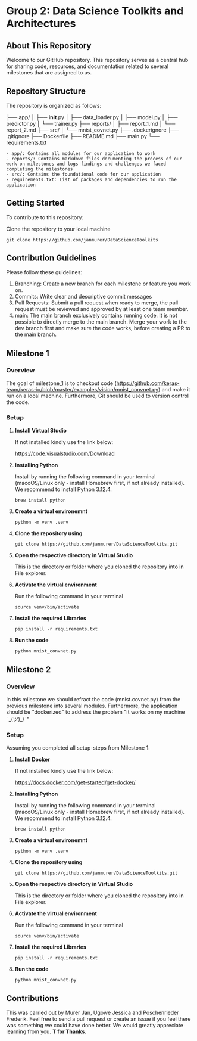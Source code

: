 # Group 2: Data Science Toolkits and Architectures

## About This Repository
Welcome to our GitHub repository. This repository serves as a central hub for sharing code, resources, and documentation related to several milestones that are assigned to us. 


## Repository Structure

The repository is organized as follows:

├── app/
│   ├── __init__.py
│   ├── data_loader.py
│   ├── model.py
│   ├── predictor.py
│   └── trainer.py
├── reports/
│   ├── report_1.md
│   └── report_2.md
├── src/
│   └── mnist_covnet.py
├── .dockerignore
├── .gitignore
├── Dockerfile
├── README.md
├── main.py
└── requirements.txt

    - app/: Contains all modules for our application to work
    - reports/: Contains markdown files documenting the process of our work on milestones and logs findings and challenges we faced completing the milestones
    - src/: Contains the foundational code for our application
    - requirements.txt: List of packages and dependencies to run the application

## Getting Started

To contribute to this repository:

Clone the repository to your local machine

`git clone https://github.com/janmurer/DataScienceToolkits`


## Contribution Guidelines

Please follow these guidelines:

1. Branching: Create a new branch for each milestone or feature you work on.
2. Commits: Write clear and descriptive commit messages
3. Pull Requests: Submit a pull request when ready to merge, the pull request must be reviewed and approved by at least one team member.
4. main: The main branch exclusively contains running code. It is not possible to directly merge to the main branch. Merge your work to the dev branch first and make sure the code works, before creating a PR to the main branch.


## Milestone 1

### Overview

The goal of milestone_1 is to checkout code (https://github.com/keras-team/keras-io/blob/master/examples/vision/mnist_convnet.py) and make it run on a local machine. Furthermore, Git should be used to version control the code. 

### Setup

1. **Install Virtual Studio** 

    If not installed kindly use the link below:

    https://code.visualstudio.com/Download

2. **Installing Python**

    Install by running the following command in your terminal (macoOS/Linux only - install Homebrew first, if not already installed). We recommend to install Python 3.12.4.

    `brew install python`

3. **Create a virtual environemnt**

    `python -m venv .venv`

4. **Clone the repository using**

    `git clone https://github.com/janmurer/DataScienceToolkits.git`

5. **Open the respective directory in Virtual Studio** 

    This is the directory or folder where you cloned the repository into in File explorer. 
 
6. **Activate the virtual environment**

    Run the following command in your terminal

    `source venv/bin/activate`

8. **Install the required Libraries**
    
     `pip install -r requirements.txt`

7. **Run the code**

    `python mnist_convnet.py`


## Milestone 2

### Overview

In this milestone we should refract the code (mnist.covnet.py) from the previous milestone into several modules. Furthermore, the application should be "dockerized" to address the problem "It works on my machine ¯\_(ツ)_/¯"

### Setup

Assuming you completed all setup-steps from Milestone 1:

1. **Install Docker** 

    If not installed kindly use the link below:

    https://docs.docker.com/get-started/get-docker/

2. **Installing Python**

    Install by running the following command in your terminal (macoOS/Linux only - install Homebrew first, if not already installed). We recommend to install Python 3.12.4.

    `brew install python`

3. **Create a virtual environemnt**

    `python -m venv .venv`

4. **Clone the repository using**

    `git clone https://github.com/janmurer/DataScienceToolkits.git`

5. **Open the respective directory in Virtual Studio** 

    This is the directory or folder where you cloned the repository into in File explorer. 
 
6. **Activate the virtual environment**

    Run the following command in your terminal

    `source venv/bin/activate`

8. **Install the required Libraries**
    
     `pip install -r requirements.txt`

7. **Run the code**

    `python mnist_convnet.py`
## Contributions
This was carried out by Murer Jan, Ugowe Jessica and Poschenrieder Frederik. Feel free to send a pull request or create an issue if you feel there was something we could have done better. We would greatly appreciate learning from you. **T for Thanks.**